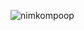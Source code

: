![nimkompoop](https://i1.wp.com/www.rankred.com/wp-content/uploads/2018/09/Google-Dino-Roaring.gif?resize=716%2C231&ssl=1)
